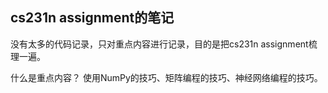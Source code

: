 ## cs231n assignment的笔记
没有太多的代码记录，只对重点内容进行记录，目的是把cs231n assignment梳理一遍。

什么是重点内容？
使用NumPy的技巧、矩阵编程的技巧、神经网络编程的技巧。